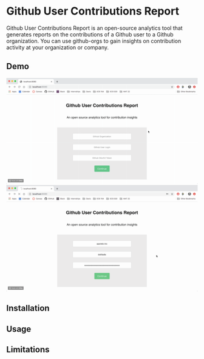 # Github User Contributions Report
Github User Contributions Report is an open-source analytics tool that generates reports on the contributions of a Github user to a Github organization. You can use github-orgs to gain insights on contribution activity at your organization or company.  

## Demo
![|512x397](demo1.gif)
![|512x397](demo2.gif)


## Installation

## Usage

## Limitations
